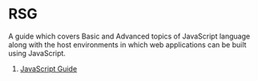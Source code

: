 # RSG

A guide which covers Basic and Advanced topics of JavaScript language along with the host environments in which web applications can be built using JavaScript.  
  
1. [JavaScript Guide](JavaScript/JS.md)


